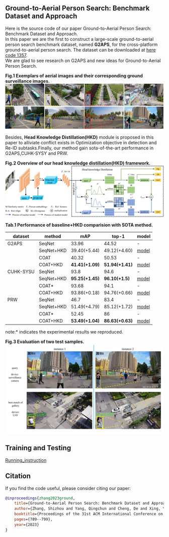 ## Ground-to-Aerial Person Search: Benchmark Dataset and Approach

Here is the source code of our paper Ground-to-Aerial Person Search: Benchmark Dataset and Approach.  
In this paper we are the first to construct a large-scale ground-to-aerial person search benchmark dataset, named **G2APS**, for the
cross-platform ground-to-aerial person search. The dataset can be downloaded at [here code 1357](https://pan.baidu.com/s/1MRrhqoQzwxw7qOx4Lqdl2g).  
We are glad to see research on G2APS and new ideas for Ground-to-Aerial Person Search.

**Fig.1 Exemplars of aerial images and their corresponding ground surveillance images.**
![](./homepage/scene_overview.jpg)

Besides, **Head Knowledge Distillation(HKD)** module is proposed in this paper to alliviate conflict exists in Optimization
objective in detection and Re-ID subtasks.Finally, our method gain sota-of-the-art performance in G2APS,CUHK-SYSY and PRW.

**Fig.2 Overview of our head knowledge distillation(HKD) framework.**
![](./homepage/framework.jpg)

**Tab.1 Performance of baseline+HKD comparision with SOTA method.**

| dataset   | method     | mAP              | top-1            | model                                                                     |
|-----------|------------|------------------|------------------|---------------------------------------------------------------------------|
| G2APS     | SeqNet     | 33.96            | 44.52            | -                                                                         | 
|           | SeqNet+HKD | 39.40(+5.44)     | 49.12(+4.60)     | [model](https://pan.baidu.com/s/1uC7ppuzzEF-7nu6t0ZR3cw?pwd=1357提取码：1357) |
|           | COAT       | 40.32            | 50.53            | -                                                                         |
|           | COAT+HKD   | **41.41(+1.09)** | **51.94(+1.41)** | [model](链接：https://pan.baidu.com/s/1zHrI4p4a_OVidmvKq_a45g?pwd=1357提取码：1357)|
| CUHK-SYSU | SeqNet     | 93.8             | 94.6             | -                                                                         | 
|           | SeqNet+HKD | **95.25(+1.45)** | **96.10(+1.5)**  | [model](https://pan.baidu.com/s/1uC7ppuzzEF-7nu6t0ZR3cw?pwd=1357提取码：1357)| 
|           | COAT*      | 93.68            | 94.1             | -                                                                         |
|           | COAT+HKD   | 93.86(+0.18)     | 94.76(+0.66)     | [model](链接：https://pan.baidu.com/s/1zHrI4p4a_OVidmvKq_a45g?pwd=1357提取码：1357)| 
| PRW       | SeqNet     | 46.7             | 83.4             | -                                                                         |
|           | SeqNet+HKD | 51.49(+4.79)     | 85.12(+1.72)     | [model](https://pan.baidu.com/s/1uC7ppuzzEF-7nu6t0ZR3cw?pwd=1357提取码：1357)|
|           | COAT*      | 52.45            | 86               | -                                                                         |
|           | COAT+HKD   | **53.49(+1.04)** | **86.63(+0.63)** | [model](链接：https://pan.baidu.com/s/1zHrI4p4a_OVidmvKq_a45g?pwd=1357提取码：1357)|

note:* indicates the experimental results we reproduced.

**Fig.3 Evaluation of two test samples.**
![](./homepage/test_instance.jpg)


## Training and Testing
[Running_instruction](Running_instruction.md)

## Citation
If you find the code useful, please consider citing our paper:

```bibtex
@inproceedings{zhang2023ground,
	title={Ground-to-Aerial Person Search: Benchmark Dataset and Approach},
	author={Zhang, Shizhou and Yang, Qingchun and Cheng, De and Xing, Yinghui and Liang, Guoqiang and Wang, Peng and Zhang, Yanning},
	booktitle={Proceedings of the 31st ACM International Conference on Multimedia},
	pages={789--799},
	year={2023}
}
```